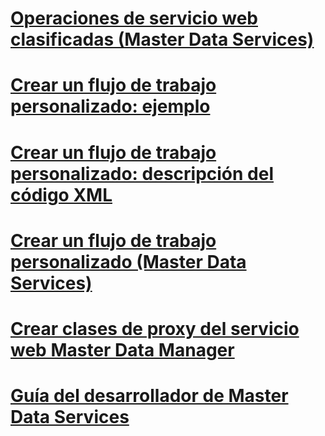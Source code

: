 # [Operaciones de servicio web clasificadas (Master Data Services)](categorized-web-service-operations-master-data-services.md)
# [Crear un flujo de trabajo personalizado: ejemplo](create-a-custom-workflow-example.md)
# [Crear un flujo de trabajo personalizado: descripción del código XML](create-a-custom-workflow-xml-description.md)
# [Crear un flujo de trabajo personalizado (Master Data Services)](create-a-custom-workflow-master-data-services.md)
# [Crear clases de proxy del servicio web Master Data Manager](create-master-data-manager-web-service-proxy-classes.md)
# [Guía del desarrollador de Master Data Services](master-data-services-developer-documentation.md)
